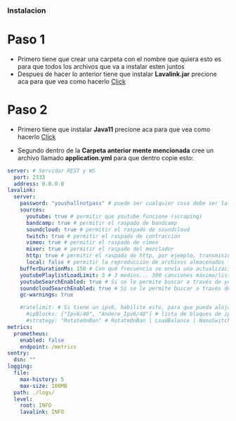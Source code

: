 ### Instalacion

# Paso 1
* Primero tiene que crear una carpeta con el nombre que quiera esto es para que todos los archivos que va a instalar esten juntos
* Despues de hacer lo anterior tiene que instalar **Lavalink.jar** precione aca para que vea como hacerlo [Click](https://github.com/Truchorko5566/lavalink-on-vps/blob/vps-linux/Lavalink.jar.md)

# Paso 2
* Primero tiene que instalar **Java11** precione aca para que vea como hacerlo [Click](https://github.com/Truchorko5566/lavalink-on-vps/blob/vps-linux/java-install.md) 
+ Segundo dentro de la **Carpeta anterior mente mencionada** cree un archivo llamado **application.yml** para que dentro copie esto:
```yml
server: # Servidor REST y WS
  port: 2333
  address: 0.0.0.0
lavalink:
  server:
    password: "youshallnotpass" # puede ser cualquier cosa debe ser la misma contraseña para conectarse!
    sources:
      youtube: true # permitir que youtube funcione (scraping)
      bandcamp: true # permitir el raspado de bandcamp
      soundcloud: true # permitir el raspado de soundcloud
      twitch: true # permitir el raspado de contracción
      vimeo: true # permitir el raspado de vimeo
      mixer: true # permitir el raspado del mezclador
      http: true # permitir el raspado de http, por ejemplo, transmisiones de estaciones de radio
      local: false # permitir la reproducción de archivos almacenados localmente (en el mismo host/pc) (.mp3, etc.)
    bufferDurationMs: 150 # Con qué frecuencia se envía una actualización en milisegundos
    youtubePlaylistLoadLimit: 3 # 3 medios... 300 canciones máximo/lista de reproducción
    youtubeSearchEnabled: true # Si se le permite buscar a través de youtube
    soundcloudSearchEnabled: true # Si se le permite buscar a través de SoundCloud
    gc-warnings: true 

    #ratelimit: # Si tiene un ipv6, habilite esto, para que pueda alojar lavalink por mucho más tiempo
      #ipBlocks: ["Ipv6/48", "Andere_Ipv6/48"] # lista de bloques de ip
      #strategy: "RotateOnBan" # RotateOnBan | LoadBalance | NanoSwitch | RotatingNanoSwitch
metrics:
  prometheus:
    enabled: false
    endpoint: /metrics
sentry:
  dsn: ""
logging:
  file:
    max-history: 5
    max-size: 100MB
  path: ./logs/
  level:
    root: INFO
    lavalink: INFO
```


